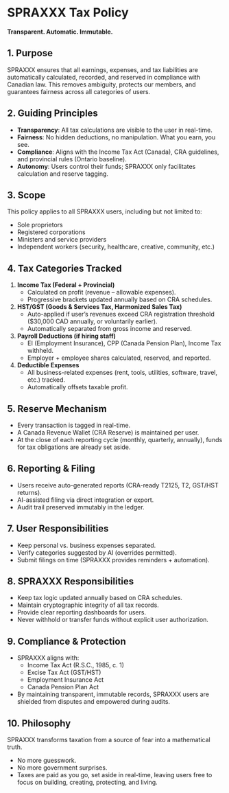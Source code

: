 # SPRAXXX Tax Policy

**Transparent. Automatic. Immutable.**

## 1. Purpose

SPRAXXX ensures that all earnings, expenses, and tax liabilities are automatically calculated, recorded, and reserved in compliance with Canadian law. This removes ambiguity, protects our members, and guarantees fairness across all categories of users.

## 2. Guiding Principles

- **Transparency**: All tax calculations are visible to the user in real-time.
- **Fairness**: No hidden deductions, no manipulation. What you earn, you see.
- **Compliance**: Aligns with the Income Tax Act (Canada), CRA guidelines, and provincial rules (Ontario baseline).
- **Autonomy**: Users control their funds; SPRAXXX only facilitates calculation and reserve tagging.

## 3. Scope

This policy applies to all SPRAXXX users, including but not limited to:

- Sole proprietors
- Registered corporations
- Ministers and service providers
- Independent workers (security, healthcare, creative, community, etc.)

## 4. Tax Categories Tracked

1. **Income Tax (Federal + Provincial)**
   - Calculated on profit (revenue – allowable expenses).
   - Progressive brackets updated annually based on CRA schedules.
2. **HST/GST (Goods & Services Tax, Harmonized Sales Tax)**
   - Auto-applied if user’s revenues exceed CRA registration threshold ($30,000 CAD annually, or voluntarily earlier).
   - Automatically separated from gross income and reserved.
3. **Payroll Deductions (if hiring staff)**
   - EI (Employment Insurance), CPP (Canada Pension Plan), Income Tax withheld.
   - Employer + employee shares calculated, reserved, and reported.
4. **Deductible Expenses**
   - All business-related expenses (rent, tools, utilities, software, travel, etc.) tracked.
   - Automatically offsets taxable profit.

## 5. Reserve Mechanism

- Every transaction is tagged in real-time.
- A Canada Revenue Wallet (CRA Reserve) is maintained per user.
- At the close of each reporting cycle (monthly, quarterly, annually), funds for tax obligations are already set aside.

## 6. Reporting & Filing

- Users receive auto-generated reports (CRA-ready T2125, T2, GST/HST returns).
- AI-assisted filing via direct integration or export.
- Audit trail preserved immutably in the ledger.

## 7. User Responsibilities

- Keep personal vs. business expenses separated.
- Verify categories suggested by AI (overrides permitted).
- Submit filings on time (SPRAXXX provides reminders + automation).

## 8. SPRAXXX Responsibilities

- Keep tax logic updated annually based on CRA schedules.
- Maintain cryptographic integrity of all tax records.
- Provide clear reporting dashboards for users.
- Never withhold or transfer funds without explicit user authorization.

## 9. Compliance & Protection

- SPRAXXX aligns with:
  - Income Tax Act (R.S.C., 1985, c. 1)
  - Excise Tax Act (GST/HST)
  - Employment Insurance Act
  - Canada Pension Plan Act
- By maintaining transparent, immutable records, SPRAXXX users are shielded from disputes and empowered during audits.

## 10. Philosophy

SPRAXXX transforms taxation from a source of fear into a mathematical truth.

- No more guesswork.
- No more government surprises.
- Taxes are paid as you go, set aside in real-time, leaving users free to focus on building, creating, protecting, and living.
